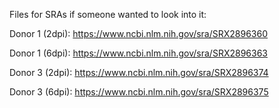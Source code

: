 Files for SRAs if someone wanted to look into it:

Donor 1 (2dpi): https://www.ncbi.nlm.nih.gov/sra/SRX2896360

Donor 1 (6dpi): https://www.ncbi.nlm.nih.gov/sra/SRX2896363

Donor 3 (2dpi): https://www.ncbi.nlm.nih.gov/sra/SRX2896374

Donor 3 (6dpi): https://www.ncbi.nlm.nih.gov/sra/SRX2896375





